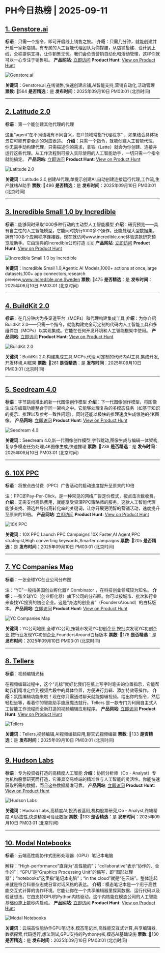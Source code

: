 # PH今日热榜 | 2025-09-11

## [1. Genstore.ai](https://www.producthunt.com/products/genstore-ai-2?utm_campaign=producthunt-api&utm_medium=api-v2&utm_source=Application%3A+dev+%28ID%3A+189358%29)
**标语**：只需一个指令，即可开启线上销售之旅。
**介绍**：只需几分钟，就能创建并开启一家新店铺。有专属的人工智能代理团队为你撑腰，从店铺搭建、设计到上线，全程提供支持，让你销售无忧。我们会负责营销自动化和活动管理，这样你就可以一心专注于销售啦。
**产品网站**: [立即访问](https://www.producthunt.com/r/FMOQHHJ36SZBGX?utm_campaign=producthunt-api&utm_medium=api-v2&utm_source=Application%3A+dev+%28ID%3A+189358%29)
**Product Hunt**: [View on Product Hunt](https://www.producthunt.com/products/genstore-ai-2?utm_campaign=producthunt-api&utm_medium=api-v2&utm_source=Application%3A+dev+%28ID%3A+189358%29)

![Genstore.ai](https://ph-files.imgix.net/43d91d79-3b66-41ec-a926-2f2c8945cb5e.jpeg?auto=format)

**关键词**：Genstore.ai,在线销售,快速创建店铺,AI智能支持,营销自动化,活动管理
**票数**: 🔺564
**是否精选**：是
**发布时间**：2025年09月10日 PM03:01 (北京时间)

---

## [2. Latitude 2.0](https://www.producthunt.com/products/latitude-4?utm_campaign=producthunt-api&utm_medium=api-v2&utm_source=Application%3A+dev+%28ID%3A+189358%29)
**标语**：第一个能创建其他代理的代理

这里“agent”在不同语境有不同含义，在IT领域常指“代理程序” ，如果结合具体场景它可能有更合适的对应表述。
**介绍**：只需一个指令，就能创建人工智能代理。你无需手动构建代理，只需描述你的需求，拿铁（Latte）就会为你创建、连接并运行这些代理。从工作流程到可投入实际使用的人工智能助手，一切只需一个指令就能搞定。
**产品网站**: [立即访问](https://www.producthunt.com/r/K65DDFR4FLM4WK?utm_campaign=producthunt-api&utm_medium=api-v2&utm_source=Application%3A+dev+%28ID%3A+189358%29)
**Product Hunt**: [View on Product Hunt](https://www.producthunt.com/products/latitude-4?utm_campaign=producthunt-api&utm_medium=api-v2&utm_source=Application%3A+dev+%28ID%3A+189358%29)

![Latitude 2.0](https://ph-files.imgix.net/13a25df0-1a5e-498b-95df-5bf1e96e94f2.png?auto=format)

**关键词**：Latitude 2.0,创建AI代理,单提示创建AI,自动创建连接运行代理,工作流,生产就绪AI助手
**票数**: 🔺496
**是否精选**：是
**发布时间**：2025年09月10日 PM03:01 (北京时间)

---

## [3. Incredible Small 1.0 by Incredible](https://www.producthunt.com/products/incredible?utm_campaign=producthunt-api&utm_medium=api-v2&utm_source=Application%3A+dev+%28ID%3A+189358%29)
**标语**：能够同时采取1000多种行动的主动型人工智能模型
**介绍**：研究预览——具有自主性的人工智能模型，它能同时执行1000多个操作，还能处理大型数据集。拥有100多个应用程序连接器。现在就访问www.incredible.one体验这款研究预览版助手。它由瑞典的Incredible公司打造 🇸🇪
**产品网站**: [立即访问](https://www.producthunt.com/r/3SS5QNG34KLJBI?utm_campaign=producthunt-api&utm_medium=api-v2&utm_source=Application%3A+dev+%28ID%3A+189358%29)
**Product Hunt**: [View on Product Hunt](https://www.producthunt.com/products/incredible?utm_campaign=producthunt-api&utm_medium=api-v2&utm_source=Application%3A+dev+%28ID%3A+189358%29)

![Incredible Small 1.0 by Incredible](https://ph-files.imgix.net/3a609e0f-e8d3-4a72-8337-9b97ef1d9036.png?auto=format)

**关键词**：Incredible Small 1.0,Agentic AI Models,1000+ actions at once,large datasets,100+ app connectors,research preview,www.incredible.one,Sweden
**票数**: 🔺475
**是否精选**：是
**发布时间**：2025年09月10日 PM03:01 (北京时间)

---

## [4. BuildKit 2.0](https://www.producthunt.com/products/buildkit-2-0?utm_campaign=producthunt-api&utm_medium=api-v2&utm_source=Application%3A+dev+%28ID%3A+189358%29)
**标语**：在几分钟内为多渠道平台（MCPs）和代理构建集成工具
**介绍**：为你介绍 BuildKit 2.0——只需一个指令，就能构建完全可定制的代码内人工智能工具和多组件包（MCPs）以实现集成。它能在任何开发环境和人工智能框架中使用。
**产品网站**: [立即访问](https://www.producthunt.com/r/TBJ2FE5ABAY3IN?utm_campaign=producthunt-api&utm_medium=api-v2&utm_source=Application%3A+dev+%28ID%3A+189358%29)
**Product Hunt**: [View on Product Hunt](https://www.producthunt.com/products/buildkit-2-0?utm_campaign=producthunt-api&utm_medium=api-v2&utm_source=Application%3A+dev+%28ID%3A+189358%29)

![BuildKit 2.0](https://ph-files.imgix.net/64036515-c8f8-4244-ac9d-59f5903ed09c.png?auto=format)

**关键词**：BuildKit 2.0,构建集成工具,MCPs,代理,可定制的代码内AI工具,集成开发,开发环境,AI框架
**票数**: 🔺261
**是否精选**：是
**发布时间**：2025年09月10日 PM03:01 (北京时间)

---

## [5. Seedream 4.0](https://www.producthunt.com/products/seedream-4-0?utm_campaign=producthunt-api&utm_medium=api-v2&utm_source=Application%3A+dev+%28ID%3A+189358%29)
**标语**：字节跳动推出的新一代图像创作模型
**介绍**：下一代图像创作模型，将图像生成与编辑功能整合于同一架构之中。它能够处理复杂的多模态任务（如基于知识的提示、推理以及参考一致性问题），同时还能以极快的推理速度生成惊艳的4K图像。
**产品网站**: [立即访问](https://www.producthunt.com/r/RWYUDYOJUAY4WG?utm_campaign=producthunt-api&utm_medium=api-v2&utm_source=Application%3A+dev+%28ID%3A+189358%29)
**Product Hunt**: [View on Product Hunt](https://www.producthunt.com/products/seedream-4-0?utm_campaign=producthunt-api&utm_medium=api-v2&utm_source=Application%3A+dev+%28ID%3A+189358%29)

![Seedream 4.0](https://ph-files.imgix.net/77a479c9-0abc-4f73-94f1-ae2cdfeeb914.jpeg?auto=format)

**关键词**：Seedream 4.0,新一代图像创作模型,字节跳动,图像生成与编辑一体架构,复杂多模态任务处理,4K图像生成,快速推理
**票数**: 🔺238
**是否精选**：是
**发布时间**：2025年09月10日 PM03:01 (北京时间)

---

## [6. 10X PPC](https://www.producthunt.com/products/10x-ppc?utm_campaign=producthunt-api&utm_medium=api-v2&utm_source=Application%3A+dev+%28ID%3A+189358%29)
**标语**：将按点击付费（PPC）广告活动的启动速度提升至原来的10倍

注：PPC即Pay-Per-Click，是一种常见的网络广告定价模式，按点击次数收费。
**介绍**：无需支付高昂费用，就能享受资深PPC策略师的服务。这款人工智能代理能够查找、筛选并导出高转化率的关键词，让你开展更明智的营销活动，速度提升至原来的10倍。
**产品网站**: [立即访问](https://www.producthunt.com/r/EYFHCRXNY6YZPR?utm_campaign=producthunt-api&utm_medium=api-v2&utm_source=Application%3A+dev+%28ID%3A+189358%29)
**Product Hunt**: [View on Product Hunt](https://www.producthunt.com/products/10x-ppc?utm_campaign=producthunt-api&utm_medium=api-v2&utm_source=Application%3A+dev+%28ID%3A+189358%29)

![10X PPC](https://ph-files.imgix.net/1bb75dc5-003a-4bb5-94f5-fc7e32cb9215.png?auto=format)

**关键词**：10X PPC,Launch PPC Campaigns 10X Faster,AI Agent,PPC strategist,High converting keywords,Smarter campaigns
**票数**: 🔺205
**是否精选**：是
**发布时间**：2025年09月10日 PM03:01 (北京时间)

---

## [7. YC Companies Map](https://www.producthunt.com/products/foundersaround?utm_campaign=producthunt-api&utm_medium=api-v2&utm_source=Application%3A+dev+%28ID%3A+189358%29)
**标语**：一张全球YC创业公司分布图

注：“YC”一般指美国创业孵化器Y Combinator ，在科技创业领域较为知名。
**介绍**：一张全球YC（创业孵化器）旗下公司的分布图。你可以按城市、批次和行业来查找YC投资的初创企业。这是“身边的创业者”（FoundersAround）的白标版本。
**产品网站**: [立即访问](https://www.producthunt.com/r/YNLNRWF2RLS7GM?utm_campaign=producthunt-api&utm_medium=api-v2&utm_source=Application%3A+dev+%28ID%3A+189358%29)
**Product Hunt**: [View on Product Hunt](https://www.producthunt.com/products/foundersaround?utm_campaign=producthunt-api&utm_medium=api-v2&utm_source=Application%3A+dev+%28ID%3A+189358%29)

![YC Companies Map](https://ph-files.imgix.net/96ab0f4e-bec2-410b-adfe-024af8ff1989.png?auto=format)

**关键词**：YC公司地图,全球YC公司,按城市发现YC初创企业,按批次发现YC初创企业,按行业发现YC初创企业,FoundersAround白标版本
**票数**: 🔺178
**是否精选**：是
**发布时间**：2025年09月10日 PM03:01 (北京时间)

---

## [8. Tellers](https://www.producthunt.com/products/tellers-ai?utm_campaign=producthunt-api&utm_medium=api-v2&utm_source=Application%3A+dev+%28ID%3A+189358%29)
**标语**：视频编辑光标

在视频编辑过程中，这个“光标”就好比我们在纸上写字时笔尖的位置指示，它能帮助我们精准定位到视频片段中的具体位置，方便进行剪辑、添加特效等操作。
**介绍**：氛围编辑功能来啦！现在你只需通过聊天就能剪辑视频。给出你的指令，然后轻松坐等，看着你的智能助手施展魔法就行。Tellers 是一款专门为利用自主式人工智能工作流程而全新打造的视频编辑应用程序。
**产品网站**: [立即访问](https://www.producthunt.com/r/2NDKJIKI4JGLTD?utm_campaign=producthunt-api&utm_medium=api-v2&utm_source=Application%3A+dev+%28ID%3A+189358%29)
**Product Hunt**: [View on Product Hunt](https://www.producthunt.com/products/tellers-ai?utm_campaign=producthunt-api&utm_medium=api-v2&utm_source=Application%3A+dev+%28ID%3A+189358%29)

![Tellers](https://ph-files.imgix.net/b57cb5da-db02-4026-b771-515792535d7d.png?auto=format)

**关键词**：Tellers,视频编辑,AI视频编辑应用,聊天式视频编辑
**票数**: 🔺133
**是否精选**：是
**发布时间**：2025年09月10日 PM03:01 (北京时间)

---

## [9. Hudson Labs](https://www.producthunt.com/products/bedrock-ai?utm_campaign=producthunt-api&utm_medium=api-v2&utm_source=Application%3A+dev+%28ID%3A+189358%29)
**标语**：专为投资者打造的高精度人工智能
**介绍**：协同分析师（Co - Analyst）专为机构股票研究而打造，它兼具交易终端的精准性与人工智能的灵活性。你能快速获取所需的数据，而且这些数据精准可靠。
**产品网站**: [立即访问](https://www.producthunt.com/r/6R7J5CW5SYSSSJ?utm_campaign=producthunt-api&utm_medium=api-v2&utm_source=Application%3A+dev+%28ID%3A+189358%29)
**Product Hunt**: [View on Product Hunt](https://www.producthunt.com/products/bedrock-ai?utm_campaign=producthunt-api&utm_medium=api-v2&utm_source=Application%3A+dev+%28ID%3A+189358%29)

![Hudson Labs](https://ph-files.imgix.net/63a996a5-d6e2-4ec3-9fda-edfce7026c8d.png?auto=format)

**关键词**：Hudson Labs,高精度AI,投资者适用,机构股票研究,Co - Analyst,终端精度,AI适应性,快速精准可验证数据
**票数**: 🔺133
**是否精选**：是
**发布时间**：2025年09月10日 PM03:01 (北京时间)

---

## [10. Modal Notebooks](https://www.producthunt.com/products/modal?utm_campaign=producthunt-api&utm_medium=api-v2&utm_source=Application%3A+dev+%28ID%3A+189358%29)
**标语**：云端高性能协作式图形处理器（GPU）笔记本电脑

解释：“High-performance”直译为“高性能的”；“collaborative”表示“协作的、合作的”；“GPU”是“Graphics Processing Unit”的缩写，即“图形处理器”；“notebooks”这里指“笔记本电脑”；“in the cloud”就是“在云端”。整体连起来就是符合科普杂志或日常对话风格的表达。
**介绍**：模态笔记本是一个用于高性能交互式计算的协作环境。它能让你在一个共享编辑器里探索数据、运行代码以及验证想法。它由支持GPU的Python内核驱动，这个内核能在模态公司的人工智能基础设施上数秒内启动。
**产品网站**: [立即访问](https://www.producthunt.com/r/TG5QOKITOZTMKO?utm_campaign=producthunt-api&utm_medium=api-v2&utm_source=Application%3A+dev+%28ID%3A+189358%29)
**Product Hunt**: [View on Product Hunt](https://www.producthunt.com/products/modal?utm_campaign=producthunt-api&utm_medium=api-v2&utm_source=Application%3A+dev+%28ID%3A+189358%29)

![Modal Notebooks](https://ph-files.imgix.net/15c841c0-e34e-4b46-b60e-1dd28c8975f4.jpeg?auto=format)

**关键词**：云端高性能协作GPU笔记本,模态笔记本,高性能交互式计算,共享编辑器,数据探索,代码运行,想法测试,GPU支持的Python内核,模态AI基础设施
**票数**: 🔺130
**是否精选**：是
**发布时间**：2025年09月10日 PM03:01 (北京时间)

---

